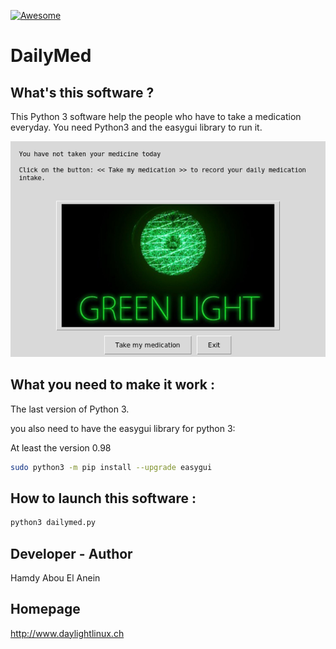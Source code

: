 [![Awesome](https://awesome.re/badge.svg)](https://awesome.re)  

# DailyMed
  

## What's this software ?  

This Python 3 software help the people who have to take a medication 
everyday. You need Python3 and the easygui library to run it.

![Screenshot](screenshot.png)  


## What you need to make it work :  

The last version of Python 3.

you also need to have the easygui library for python 3:

At least the version 0.98

```sh
sudo python3 -m pip install --upgrade easygui 
```


## How to launch this software :  

```sh
python3 dailymed.py
```  


## Developer - Author

Hamdy Abou El Anein

## Homepage

http://www.daylightlinux.ch 
